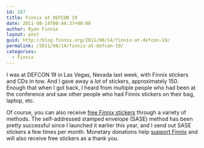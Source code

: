 ```yaml
---
id: 287
title: Finnix at DEFCON 19
date: 2011-08-14T00:44:37+00:00
author: Ryan Finnie
layout: post
guid: http://blog.finnix.org/2011/08/14/finnix-at-defcon-19/
permalink: /2011/08/14/finnix-at-defcon-19/
categories:
  - Finnix
---
```

I was at DEFCON 19 in Las Vegas, Nevada last week, with Finnix stickers and CDs in tow. And I gave away a _lot_ of stickers, approximately 150. Enough that when I got back, I heard from multiple people who had been at the conference and saw other people who had Finnix stickers on their bag, laptop, etc.

Of course, you can also receive [free Finnix stickers](http://www.finnix.org/Free_stickers) through a variety of methods. The self-addressed stamped envelope (SASE) method has been pretty successful since I launched it earlier this year, and I send out SASE stickers a few times per month. Monetary donations help [support Finnix](http://www.finnix.org/Support_Finnix) and will also receive free stickers as a thank you.
